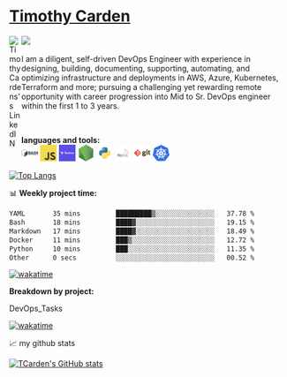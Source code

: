 # [Timothy Carden](https://www.linkedin.com/in/timothy-carden-52328a8/)

<a href="https://www.linkedin.com/in/timothy-carden-52328a8/">
  <img align="left" alt="Timothy Cardens's LinkedIN" width="22px" src="https://raw.githubusercontent.com/peterthehan/peterthehan/master/assets/linkedin.svg" />
</a>

![](https://visitor-badge.glitch.me/badge?page_id=timothycarden.timothycarden)

 I am a diligent, self-driven DevOps Engineer with experience in designing, building, documenting, supporting, automating, and optimizing infrastructure and deployments in AWS, Azure, Kubernetes, Terraform and more; pursuing a challenging yet rewarding remote opportunity with career progression into Mid to Sr. DevOps engineer within the first 1 to 3 years.

<br />

**languages and tools:**  
<code><img height="30" src="https://raw.githubusercontent.com/github/explore/80688e429a7d4ef2fca1e82350fe8e3517d3494d/topics/bash/bash.png"></code>
<code><img height="30" src="https://raw.githubusercontent.com/github/explore/80688e429a7d4ef2fca1e82350fe8e3517d3494d/topics/javascript/javascript.png"></code>
<code><img height="30" src="https://raw.githubusercontent.com/github/explore/80688e429a7d4ef2fca1e82350fe8e3517d3494d/topics/terraform/terraform.png"></code>
<code><img height="30" src="https://raw.githubusercontent.com/github/explore/80688e429a7d4ef2fca1e82350fe8e3517d3494d/topics/nodejs/nodejs.png"></code>
<code><img height="30" src="https://raw.githubusercontent.com/github/explore/80688e429a7d4ef2fca1e82350fe8e3517d3494d/topics/python/python.png"></code>
<code><img height="30" src="https://raw.githubusercontent.com/github/explore/80688e429a7d4ef2fca1e82350fe8e3517d3494d/topics/mysql/mysql.png"></code>
<code><img height="30" src="https://raw.githubusercontent.com/github/explore/80688e429a7d4ef2fca1e82350fe8e3517d3494d/topics/git/git.png"></code>
<code><img height="30" src="https://raw.githubusercontent.com/github/explore/80688e429a7d4ef2fca1e82350fe8e3517d3494d/topics/kubernetes/kubernetes.png"></code>

[![Top Langs](https://github-readme-stats.vercel.app/api/top-langs/?username=CHUBSxMQ9&langs_count=8&hide=html.css)](https://github.com/CHUBSxMQ9/github-readme-stats)

📊 **Weekly project time:**

<!--START_SECTION:waka-->

```text
YAML       35 mins         █████████▒░░░░░░░░░░░░░░░   37.78 %
Bash       18 mins         ████▓░░░░░░░░░░░░░░░░░░░░   19.15 %
Markdown   17 mins         ████▓░░░░░░░░░░░░░░░░░░░░   18.49 %
Docker     11 mins         ███▒░░░░░░░░░░░░░░░░░░░░░   12.72 %
Python     10 mins         ███░░░░░░░░░░░░░░░░░░░░░░   11.35 %
Other      0 secs          ░░░░░░░░░░░░░░░░░░░░░░░░░   00.52 %
```

<!--END_SECTION:waka-->

[![wakatime](https://wakatime.com/badge/github/CHUBSxMQ9/TimCarden.svg)](https://wakatime.com/badge/github/CHUBSxMQ9/TimCarden)

**Breakdown by project:**

DevOps_Tasks

[![wakatime](https://wakatime.com/badge/user/2bca1f5c-e2e1-4e28-95d0-a0ef2f6d2471/project/69474e9c-8f95-4642-b9b1-ae4288db0960.svg)](https://wakatime.com/badge/user/2bca1f5c-e2e1-4e28-95d0-a0ef2f6d2471/project/69474e9c-8f95-4642-b9b1-ae4288db0960)


📈 my github stats

[![TCarden's GitHub stats](https://github-readme-stats.vercel.app/api?username=CHUBSxMQ9&show_icons=true&theme=radical)](https://github.com/CHUBSxMQ9/github-readme-stats)
